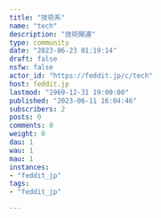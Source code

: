 ```yaml
---
title: "技術系" 
name: "tech"
description: "技術関連"
type: community
date: "2023-06-23 01:19:14"
draft: false
nsfw: false
actor_id: "https://feddit.jp/c/tech"
host: feddit.jp
lastmod: "1969-12-31 19:00:00"
published: "2023-06-11 16:04:46"
subscribers: 2
posts: 0
comments: 0
weight: 0
dau: 1
wau: 1
mau: 1
instances:
- "feddit_jp"
tags: 
- "feddit_jp"

---
```

